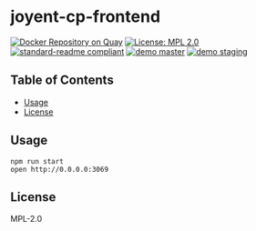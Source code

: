 # joyent-cp-frontend

[![Docker Repository on Quay](https://quay.io/repository/yldio/joyent-cp-frontend/status)](https://quay.io/repository/yldio/joyent-cp-frontend)
[![License: MPL 2.0](https://img.shields.io/badge/License-MPL%202.0-brightgreen.svg)](https://opensource.org/licenses/MPL-2.0)
[![standard-readme compliant](https://img.shields.io/badge/standard--readme-OK-green.svg)](https://github.com/RichardLitt/standard-readme)
[![demo master](https://img.shields.io/badge/demo-master-3B47CC.svg)](cp-frontend-master.svc.f4b20699-b323-4452-9091-977895896da6.eu-ams-1.triton.zone:6060)
[![demo staging](https://img.shields.io/badge/demo-staging-3B47CC.svg)](cp-frontend-staging.svc.f4b20699-b323-4452-9091-977895896da6.eu-ams-1.triton.zone:6060)

## Table of Contents

- [Usage](#usage)
- [License](#license)

## Usage

```
npm run start
open http://0.0.0.0:3069
```

## License

MPL-2.0
